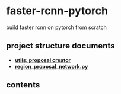 # faster-rcnn-pytorch
build faster rcnn on pytorch from scratch

## project structure documents
- [__utils: proposal creator__](https://github.com/rentainhe/faster-rcnn-pytorch/tree/master/model/utils)
- [__region_proposal_network.py__]()

## contents
